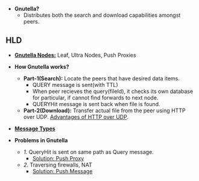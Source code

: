 - **Gnutella?** 
  - Distributes both the search and download capabilities amongst peers.

## HLD
- **[Gnutella Nodes:](Node_Types.md)** Leaf, Ultra Nodes, Push Proxies

- **How Gnutella works?**
  - **Part-1(Search):** Locate the peers that have desired data items.
    - QUERY message is sent(with TTL)
    - When peer recieves the query(fileId), it checks its own database for particular, if cannot find forwards to next node.
    - QUERYHit message is sent back when file is found.
  - **Part-2(Download):** Transfer actual file from the peer using HTTP over UDP. [Advantages of HTTP over UDP](/Networking/OSI-Layers/Layer-4/Protocols/Google_QUIC/FeaturesCharacteristics_Improvements_Over_TCP).
- **[Message Types](Message_Types.md)**
- **Problems in Gnutella**
  - *1.* QueryHit is sent on same path as Query message.
    - [Solution: Push Proxy](Node_Types.md)
  - *2.* Traversing firewalls, NAT
    - [Solution: Push Message](Message_Types.md)

